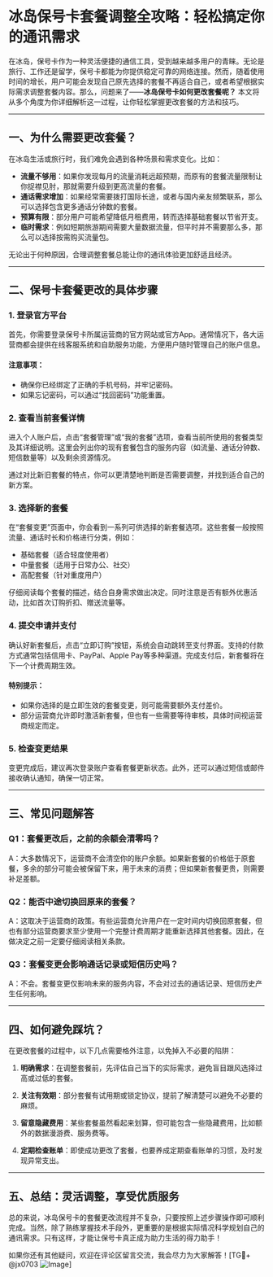 # 冰岛保号卡套餐调整全攻略：轻松搞定你的通讯需求

在冰岛，保号卡作为一种灵活便捷的通信工具，受到越来越多用户的青睐。无论是旅行、工作还是留学，保号卡都能为你提供稳定可靠的网络连接。然而，随着使用时间的增长，用户可能会发现自己原先选择的套餐不再适合自己，或者希望根据实际需求调整套餐内容。那么，问题来了——**冰岛保号卡如何更改套餐呢？** 本文将从多个角度为你详细解析这一过程，让你轻松掌握更改套餐的方法和技巧。

---

## **一、为什么需要更改套餐？**

在冰岛生活或旅行时，我们难免会遇到各种场景和需求变化。比如：

- **流量不够用**：如果你发现每月的流量消耗远超预期，而原有的套餐流量限制让你捉襟见肘，那就需要升级到更高流量的套餐。
- **通话需求增加**：如果经常需要拨打国际长途，或者与国内亲友频繁联系，那么可以选择包含更多通话分钟数的套餐。
- **预算有限**：部分用户可能希望降低月租费用，转而选择基础套餐以节省开支。
- **临时需求**：例如短期旅游期间需要大量数据流量，但平时并不需要那么多，那么可以选择按需购买流量包。

无论出于何种原因，合理调整套餐总能让你的通讯体验更加舒适且经济。

---

## **二、保号卡套餐更改的具体步骤**

### **1. 登录官方平台**
首先，你需要登录保号卡所属运营商的官方网站或官方App。通常情况下，各大运营商都会提供在线客服系统和自助服务功能，方便用户随时管理自己的账户信息。

#### **注意事项：**
- 确保你已经绑定了正确的手机号码，并牢记密码。
- 如果忘记密码，可以通过“找回密码”功能重置。

### **2. 查看当前套餐详情**
进入个人账户后，点击“套餐管理”或“我的套餐”选项，查看当前所使用的套餐类型及其详细说明。这里会列出你的现有套餐包含的服务内容（如流量、通话分钟数、短信数量等）以及剩余资源情况。

通过对比新旧套餐的特点，你可以更清楚地判断是否需要调整，并找到适合自己的新方案。

### **3. 选择新的套餐**
在“套餐变更”页面中，你会看到一系列可供选择的新套餐选项。这些套餐一般按照流量、通话时长和价格进行分类，例如：
- 基础套餐（适合轻度使用者）
- 中量套餐（适用于日常办公、社交）
- 高配套餐（针对重度用户）

仔细阅读每个套餐的描述，结合自身需求做出决定。同时注意是否有额外优惠活动，比如首次订购折扣、赠送流量等。

### **4. 提交申请并支付**
确认好新套餐后，点击“立即订购”按钮，系统会自动跳转至支付界面。支持的付款方式通常包括信用卡、PayPal、Apple Pay等多种渠道。完成支付后，新套餐将在下一个计费周期生效。

#### **特别提示：**
- 如果你选择的是立即生效的套餐变更，则可能需要额外支付差价。
- 部分运营商允许即时激活新套餐，但也有一些需要等待审核，具体时间视运营商规定而定。

### **5. 检查变更结果**
变更完成后，建议再次登录账户查看套餐更新状态。此外，还可以通过短信或邮件接收确认通知，确保一切正常。

---

## **三、常见问题解答**

### **Q1：套餐更改后，之前的余额会清零吗？**
A：大多数情况下，运营商不会清空你的账户余额。如果新套餐的价格低于原套餐，多余的部分可能会被保留下来，用于未来的消费；但如果新套餐更贵，则需要补足差额。

### **Q2：能否中途切换回原来的套餐？**
A：这取决于运营商的政策。有些运营商允许用户在一定时间内切换回原套餐，但也有部分运营商要求至少使用一个完整计费周期才能重新选择其他套餐。因此，在做决定之前一定要仔细阅读相关条款。

### **Q3：套餐变更会影响通话记录或短信历史吗？**
A：不会。套餐变更仅影响未来的服务内容，不会对过去的通话记录、短信历史产生任何影响。

---

## **四、如何避免踩坑？**

在更改套餐的过程中，以下几点需要格外注意，以免掉入不必要的陷阱：

1. **明确需求**：在调整套餐前，先评估自己当下的实际需求，避免盲目跟风选择过高或过低的套餐。
   
2. **关注有效期**：部分套餐有试用期或锁定协议，提前了解清楚可以避免不必要的麻烦。

3. **留意隐藏费用**：某些套餐虽然看起来划算，但可能包含一些隐藏费用，比如额外的数据漫游费、服务费等。

4. **定期检查账单**：即使成功更改了套餐，也要养成定期查看账单的习惯，及时发现异常支出。

---

## **五、总结：灵活调整，享受优质服务**

总的来说，冰岛保号卡的套餐更改流程并不复杂，只要按照上述步骤操作即可顺利完成。当然，除了熟练掌握技术手段外，更重要的是根据实际情况科学规划自己的通讯需求。只有这样，才能让保号卡真正成为助力生活的得力助手！

如果你还有其他疑问，欢迎在评论区留言交流，我会尽力为大家解答！[TG💪+ @jx0703 ![Image](https://github.com/user-attachments/assets/dbca1d08-cadb-493c-b0ec-ad6f7a83f270)]